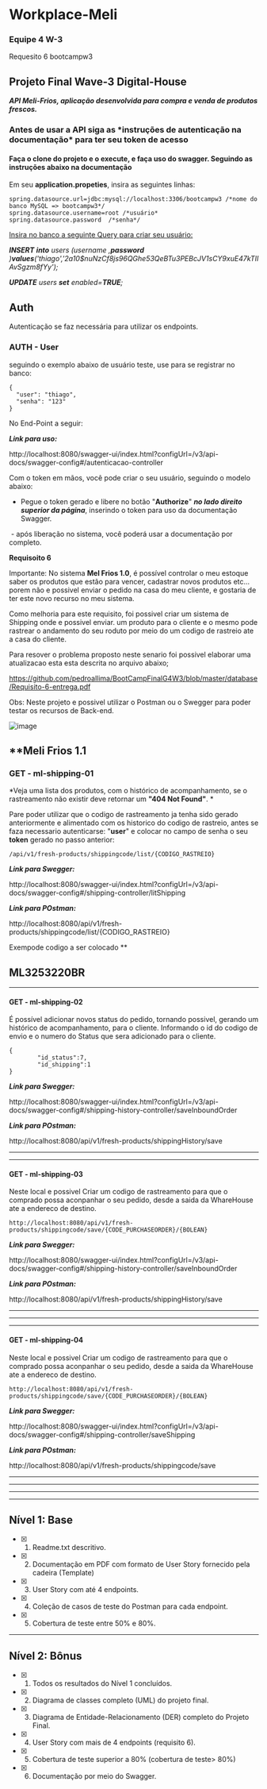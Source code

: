 # Workplace-Meli



### Equipe 4 W-3

Requesito 6 bootcampw3



## Projeto Final Wave-3 Digital-House



***API Meli-Frios, aplicação desenvolvida para compra e venda de produtos frescos.***



### **Antes de usar a API siga as \*instruções de autenticação na documentação\* para ter seu token de acesso**



#### **Faça o clone do projeto e o execute, e faça uso do swagger. Seguindo as instruções abaixo na documentação**

Em seu **application.propeties**, insira as seguintes linhas:

```
spring.datasource.url=jdbc:mysql://localhost:3306/bootcampw3 /*nome do banco MySQL => bootcampw3*/
spring.datasource.username=root /*usuário*
spring.datasource.password	/*senha*/
```



<u>Insira no banco a seguinte Query para criar seu usuário:</u>



***INSERT** **into** users (username ,**password** )**values**('thiago','$2a$10$nuNzCf8js96QGhe53QeBTu3PEBcJV1sCY9xuE47kTIIAvSgzm8fYy');*

***UPDATE** users **set** enabled=**TRUE**;*



## Auth

Autenticação se faz necessária para utilizar os endpoints.



### AUTH - User



seguindo o exemplo abaixo de usuário teste, use para se registrar no banco:



```
{
  "user": "thiago",
  "senha": "123"
}
```



No End-Point a seguir:

***Link para uso:***

http://localhost:8080/swagger-ui/index.html?configUrl=/v3/api-docs/swagger-config#/autenticacao-controller



Com o token em mãos, você pode criar o seu usuário, seguindo o modelo abaixo:

* Pegue o token gerado e libere no botão "**Authorize**" ***no lado direito superior da página***, inserindo o token para uso da documentação Swagger.

​		- após liberação no sistema, você poderá usar a documentação por completo.



**Requisoito 6**

Importante:
No sistema **Mel Frios 1.0**, é possível controlar o meu estoque saber os produtos que estão para vencer, cadastrar novos produtos etc… porem não  e possivel enviar o pedido na casa do meu cliente, e gostaria de ter este novo recurso no meu sistema.

Como melhoria para este requisito, foi possivel criar um sistema de Shipping onde e possivel enviar. um produto para o cliente e o mesmo pode rastrear o andamento do seu roduto por meio do um codigo de rastreio ate a casa do cliente.

Para resover o problema proposto neste senario foi possivel elaborar uma atualizacao esta esta descrita no arquivo abaixo;

https://github.com/pedroallima/BootCampFinalG4W3/blob/master/database/Requisito-6-entrega.pdf

Obs: Neste projeto e possivel utilizar o Postman ou o Swegger para poder testar os recursos de Back-end.

![image](https://github.com/pedroallima/BootCampFinalG4W3/blob/master/database/diagram/Requisito-6.png?raw=true)




**Meli Frios 1.1
---

### GET - ml-shipping-01 

*Veja uma lista dos produtos, com o histórico de acompanhamento, se o rastreamento não existir deve retornar um **"404 Not Found"**. *



Pare poder utilizar que o codigo de rastreamento ja tenha sido gerado anteriormente e alimentado com os historico do codigo de rastreio, antes se faza necessario autenticarse: "**user**" e colocar no campo de senha o seu **token** gerado no passo anterior:

```
/api/v1/fresh-products/shippingcode/list/{CODIGO_RASTREIO}

```

***Link para Swegger:***

http://localhost:8080/swagger-ui/index.html?configUrl=/v3/api-docs/swagger-config#/shipping-controller/litShipping

***Link para POstman:***

http://localhost:8080/api/v1/fresh-products/shippingcode/list/{CODIGO_RASTREIO}

Exempode codigo a ser colocado **

**ML3253220BR**
---
---

#### GET - ml-shipping-02

É possível adicionar novos status do pedido, tornando possivel, gerando um histórico de acompanhamento, para o cliente.
Informando o id do codigo de envio e o numero do Status que sera adicionado para o cliente.


```
{
        "id_status":7,
        "id_shipping":1
}
```


***Link para Swegger:***

http://localhost:8080/swagger-ui/index.html?configUrl=/v3/api-docs/swagger-config#/shipping-history-controller/saveInboundOrder

***Link para POstman:***

http://localhost:8080/api/v1/fresh-products/shippingHistory/save

---
---


#### GET - ml-shipping-03

Neste local e possivel Criar um codigo de rastreamento para que o comprado possa aconpanhar o seu pedido, desde a saida da WhareHouse ate a endereco de destino.


```
http://localhost:8080/api/v1/fresh-products/shippingcode/save/{CODE_PURCHASEORDER}/{BOLEAN}
```

***Link para Swegger:***

http://localhost:8080/swagger-ui/index.html?configUrl=/v3/api-docs/swagger-config#/shipping-history-controller/saveInboundOrder

***Link para POstman:***

http://localhost:8080/api/v1/fresh-products/shippingHistory/save

---
---
---


#### GET - ml-shipping-04

Neste local e possivel Criar um codigo de rastreamento para que o comprado possa aconpanhar o seu pedido, desde a saida da WhareHouse ate a endereco de destino.


```
http://localhost:8080/api/v1/fresh-products/shippingcode/save/{CODE_PURCHASEORDER}/{BOLEAN}
```

***Link para Swegger:***

http://localhost:8080/swagger-ui/index.html?configUrl=/v3/api-docs/swagger-config#/shipping-controller/saveShipping

***Link para POstman:***

http://localhost:8080/api/v1/fresh-products/shippingcode/save

---
---
---
---

## Nível 1: Base

- [x] 1. Readme.txt descritivo.
- [x] 2. Documentação em PDF com formato de User Story fornecido pela cadeira
(Template)
- [x] 3. User Story com até 4 endpoints.
- [x] 4. Coleção de casos de teste do Postman para cada endpoint.
- [x] 5. Cobertura de teste entre 50% e 80%.


----


## Nível 2: Bônus

- [x] 1. Todos os resultados do Nível 1 concluídos.
- [x] 2. Diagrama de classes completo (UML) do projeto final.
- [x] 3. Diagrama de Entidade-Relacionamento (DER) completo do Projeto Final.
- [x] 4. User Story com mais de 4 endpoints (requisito 6).
- [x] 5. Cobertura de teste superior a 80% (cobertura de teste> 80%)
- [x] 6. Documentação por meio do Swagger.

